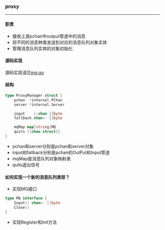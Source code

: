 ### proxy
------
#### 职责
* 接收上游pchan中output管道中的消息
* 将不同的消息种类发送到对应的消息队列对象实体
* 管理消息队列实体的对象初始化

#### 源码实现
源码实现请见[mq.go](https://github.com/tal-tech/pan/blob/master/mq/mq.go)

#### 结构
```go
type ProxyManager struct {
	pchan  *internal.PChan
	server *internal.Server

	input    <-chan []byte
	fallback chan<- []byte

	mqMap map[string]MQ
	quits []chan struct{}
}
```

* pchan和server分别是pchan和server对象
* input和fallback分别是pchan的OutPut和Input管道
* mqMap是消息队列对象映射表
* quits退出信号

#### 如何实现一个新的消息队列类型？
* 实现MQ接口
```go
type MQ interface {
	Input() chan<- []byte
	Close()
}
```
* 实现Register和Init方法
